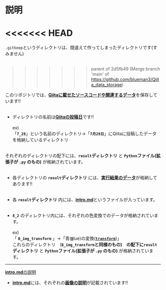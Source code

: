 # 説明

<<<<<<< HEAD
=======
`.gitkeep`というディレクトリは、間違えて作ってしまったディレクトリです(すみません)<br><br>
>>>>>>> parent of 2d5fb49 (Merge branch 'main' of https://github.com/blueman3/Qiita_data_storage)

このリポジトリでは、<ins>**Qiitaに載せたソースコードや関連するデータ**</ins>を保存しています!!<br><br>
- ディレクトリの名前は<ins>**Qiitaの投稿日**</ins>です!!<br><br>
ex)<br>
「**`7_28`**」という名前のディレクトリ→「**`7月28日`**」にQiitaに投稿したデータを格納しているディレクトリ<br><br>

それぞれのディレクトリの配下には、**`result`ディレクトリ** と **`Python`ファイル(拡張子が **`.py`** のもの)** が格納されています。<br><br>

- 各ディレクトリの **`result`ディレクトリ** には、<ins>**実行結果のデータ**</ins>が格納してあります!!<br><br>
- 各 **`result`ディレクトリ** 内には、<ins>**intro.md**</ins>というファイルが入っています。<br><br>

- **`8_2`** のディレクトリ内には、それぞれの色変換でのデータが格納されています。<br><br>
ex)<br>「 **`B_img_transform`** 」→「青(<ins>**`B`**</ins>lue)の変換(<ins>**`transform`**</ins>)」<br>
これらのディレクトリ　(**`B_img_transform`**と同様のもの)　の配下に**`result`ディレクトリ** と **`Python`ファイル(拡張子が **`.py`** のもの)** が格納されています。

---------------------

<ins>**intro.md**の説明</ins>
- <ins>**intro.md**</ins>には、それぞれの<ins>**画像の説明**</ins>が記載されています!!

